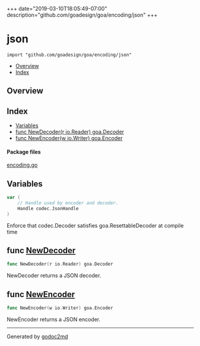 +++
date="2019-03-10T18:05:49-07:00"
description="github.com/goadesign/goa/encoding/json"
+++


# json
`import "github.com/goadesign/goa/encoding/json"`

* [Overview](#pkg-overview)
* [Index](#pkg-index)

## <a name="pkg-overview">Overview</a>



## <a name="pkg-index">Index</a>
* [Variables](#pkg-variables)
* [func NewDecoder(r io.Reader) goa.Decoder](#NewDecoder)
* [func NewEncoder(w io.Writer) goa.Encoder](#NewEncoder)


#### <a name="pkg-files">Package files</a>
[encoding.go](/src/github.com/goadesign/goa/encoding/json/encoding.go) 



## <a name="pkg-variables">Variables</a>
``` go
var (
    // Handle used by encoder and decoder.
    Handle codec.JsonHandle
)
```
Enforce that codec.Decoder satisfies goa.ResettableDecoder at compile time



## <a name="NewDecoder">func</a> [NewDecoder](/src/target/encoding.go?s=380:420#L20)
``` go
func NewDecoder(r io.Reader) goa.Decoder
```
NewDecoder returns a JSON decoder.



## <a name="NewEncoder">func</a> [NewEncoder](/src/target/encoding.go?s=501:541#L25)
``` go
func NewEncoder(w io.Writer) goa.Encoder
```
NewEncoder returns a JSON encoder.








- - -
Generated by [godoc2md](http://godoc.org/github.com/davecheney/godoc2md)
